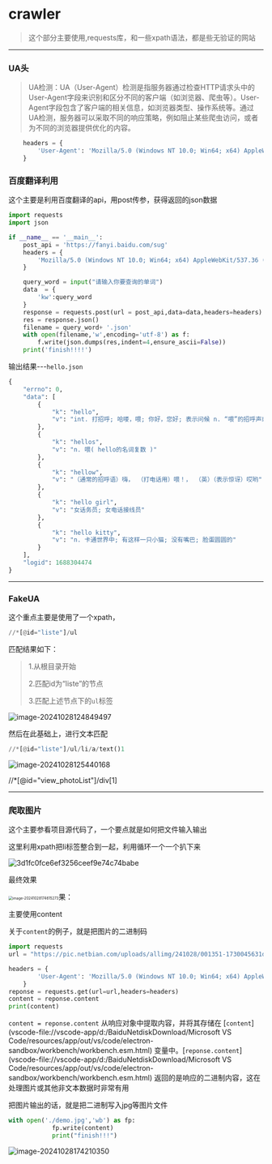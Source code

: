# crawler

>这个部分主要使用,requests库，和一些xpath语法，都是些无验证的网站

---

### UA头

> UA检测：UA（User-Agent）检测是指服务器通过检查HTTP请求头中的User-Agent字段来识别和区分不同的客户端（如浏览器、爬虫等）。User-Agent字段包含了客户端的相关信息，如浏览器类型、操作系统等。通过UA检测，服务器可以采取不同的响应策略，例如阻止某些爬虫访问，或者为不同的浏览器提供优化的内容。

```python
    headers = {
        'User-Agent': 'Mozilla/5.0 (Windows NT 10.0; Win64; x64) AppleWebKit/537.36 (KHTML, like Gecko) Chrome/58.0.3029.110 Safari/537.3'
    }
```



### **百度翻译利用**

这个主要是利用百度翻译的api，用post传参，获得返回的json数据

```python
import requests
import json

if __name__ == '__main__':
    post_api = 'https://fanyi.baidu.com/sug'
    headers = {
        'Mozilla/5.0 (Windows NT 10.0; Win64; x64) AppleWebKit/537.36 (KHTML, like Gecko) Chrome/130.0.0.0 Safari/537.36'
    }

    query_word = input("请输入你要查询的单词")
    data  = {
        'kw':query_word
    }
    response = requests.post(url = post_api,data=data,headers=headers)
    res = response.json()
    filename = query_word+ '.json'
    with open(filename,'w',encoding='utf-8') as f:
        f.write(json.dumps(res,indent=4,ensure_ascii=False))
    print('finish!!!!')
```



输出结果---`hello.json`

```python
{
    "errno": 0,
    "data": [
        {
            "k": "hello",
            "v": "int. 打招呼; 哈喽，喂; 你好，您好; 表示问候 n. “喂”的招呼声或问候声 vi. 喊“喂"
        },
        {
            "k": "hellos",
            "v": "n. 喂( hello的名词复数 )"
        },
        {
            "k": "hellow",
            "v": "（通常的招呼语）嗨， （打电话用）喂！， （英）（表示惊讶）哎哟"
        },
        {
            "k": "hello girl",
            "v": "女话务员; 女电话接线员"
        },
        {
            "k": "hello kitty",
            "v": "n. 卡通世界中; 有这样一只小猫; 没有嘴巴; 脸蛋圆圆的"
        }
    ],
    "logid": 1688304474
}
```

----

### FakeUA

这个重点主要是使用了一个xpath，

```python
//*[@id="liste"]/ul
```

匹配结果如下：

> 1.从根目录开始
>
> 2.匹配id为“liste”的节点
>
> 3.匹配上述节点下的`ul`标签

![image-20241028124849497](https://gitee.com/bx33661/image/raw/master/path/image-20241028124849497.png)

然后在此基础上，进行文本匹配

```python
//*[@id="liste"]/ul/li/a/text()1
```

![image-20241028125440168](https://gitee.com/bx33661/image/raw/master/path/image-20241028125440168.png)

//*[@id="view_photoList"]/div[1]

----

### 爬取图片

这个主要参看项目源代码了，一个要点就是如何把文件输入输出

这里利用xpath把li标签整合到一起，利用循环一个一个扒下来

![3d1fc0fce6ef3256ceef9e74c74babe](https://gitee.com/bx33661/image/raw/master/path/3d1fc0fce6ef3256ceef9e74c74babe.png)

最终效果

<img src="https://gitee.com/bx33661/image/raw/master/path/image-20241028174615273.png" alt="image-20241028174615273" style="zoom:50%;" />果：

主要使用content

关于`content`的例子，就是把图片的二进制码

```python
import requests
url = "https://pic.netbian.com/uploads/allimg/241028/001351-1730045631dfd4.jpg"

headers = {
        'User-Agent': 'Mozilla/5.0 (Windows NT 10.0; Win64; x64) AppleWebKit/537.36 (KHTML, like Gecko) Chrome/104.0.0.0 Safari/537.36'
    }
reponse = requests.get(url=url,headers=headers)
content = reponse.content
print(content)
```

`content = reponse.content` 从响应对象中提取内容，并将其存储在 [`content`](vscode-file://vscode-app/d:/BaiduNetdiskDownload/Microsoft VS Code/resources/app/out/vs/code/electron-sandbox/workbench/workbench.esm.html) 变量中。[`reponse.content`](vscode-file://vscode-app/d:/BaiduNetdiskDownload/Microsoft VS Code/resources/app/out/vs/code/electron-sandbox/workbench/workbench.esm.html) 返回的是响应的二进制内容，这在处理图片或其他非文本数据时非常有用

把图片输出的话，就是把二进制写入jpg等图片文件

```python
with open('./demo.jpg','wb') as fp:
            fp.write(content)
            print("finish!!!")
```

![image-20241028174210350](https://gitee.com/bx33661/image/raw/master/path/image-20241028174210350.png)
